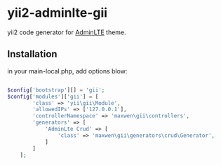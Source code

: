 # yii2-adminlte-gii
yii2 code generator for [AdminLTE](https://github.com/almasaeed2010/AdminLTE) theme.


## Installation

in your main-local.php, add options blow:

```php

$config['bootstrap'][] = 'gii';
$config['modules']['gii'] = [
		'class' => 'yii\gii\Module',
		'allowedIPs' => ['127.0.0.1'],
		'controllerNamespace' => 'maxwen\gii\controllers',
		'generators' => [
			'AdminLte Crud' => [
				'class' => 'maxwen\gii\generators\crud\Generator',
			]
		]
	];

```
